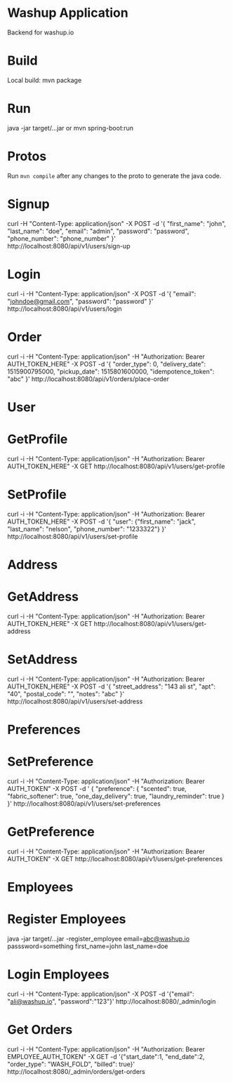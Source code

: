 Washup Application
==

Backend for washup.io

Build
===
Local build: mvn package

Run
===
java -jar target/...jar
or
mvn spring-boot:run

Protos
===
Run `mvn compile` after any changes to the proto to generate the java code.


Signup
===
curl -H "Content-Type: application/json" -X POST -d '{
  "first_name": "john",
  "last_name": "doe",
  "email": "admin",
  "password": "password",
  "phone_number": "phone_number"
}' http://localhost:8080/api/v1/users/sign-up


Login
===
curl -i -H "Content-Type: application/json" -X POST -d '{
  "email": "johndoe@gmail.com",
  "password": "password"
}' http://localhost:8080/api/v1/users/login


Order
===
curl -i -H "Content-Type: application/json" -H "Authorization: Bearer AUTH_TOKEN_HERE" -X POST -d '{
  "order_type": 0, 
  "delivery_date": 1515900795000, 
  "pickup_date": 1515801600000, 
  "idempotence_token": "abc"
}' http://localhost:8080/api/v1/orders/place-order


User
===
GetProfile
====
curl -i -H "Content-Type: application/json" -H "Authorization: Bearer AUTH_TOKEN_HERE" -X GET  http://localhost:8080/api/v1/users/get-profile

SetProfile
====
curl -i -H "Content-Type: application/json" -H "Authorization: Bearer AUTH_TOKEN_HERE" -X POST -d '{
  "user": {"first_name": "jack", "last_name": "nelson", "phone_number": "1233322"}
  }' http://localhost:8080/api/v1/users/set-profile


Address
===
GetAddress
====
curl -i -H "Content-Type: application/json" -H "Authorization: Bearer AUTH_TOKEN_HERE" -X GET  http://localhost:8080/api/v1/users/get-address

SetAddress
====
curl -i -H "Content-Type: application/json" -H "Authorization: Bearer AUTH_TOKEN_HERE" -X POST -d '{
  "street_address": "143 ali st", 
  "apt": "40", 
  "postal_code": "", 
  "notes": "abc"
}' http://localhost:8080/api/v1/users/set-address

Preferences
===
SetPreference
====
curl -i -H "Content-Type: application/json" -H "Authorization: Bearer AUTH_TOKEN" -X POST -d '
{
  "preference": {
    "scented": true, 
    "fabric_softener": true, 
    "one_day_delivery": true, 
    "laundry_reminder": true
  }
}' http://localhost:8080/api/v1/users/set-preferences

GetPreference
====
curl -i -H "Content-Type: application/json" -H "Authorization: Bearer AUTH_TOKEN" -X GET http://localhost:8080/api/v1/users/get-preferences



Employees
===

Register Employees
====
java -jar target/...jar -register_employee email=abc@washup.io passsword=something first_name=john last_name=doe

Login Employees
====
curl -i -H "Content-Type: application/json" -X POST -d '{"email": "ali@washup.io", "password":"123"}'  http://localhost:8080/_admin/login

Get Orders
===
curl -i -H "Content-Type: application/json" -H "Authorization: Bearer EMPLOYEE_AUTH_TOKEN" -X GET -d '{"start_date":1, "end_date":2, "order_type": "WASH_FOLD", "billed": true}'  http://localhost:8080/_admin/orders/get-orders
